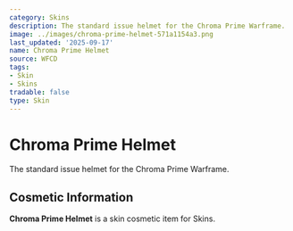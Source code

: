 ```yaml
---
category: Skins
description: The standard issue helmet for the Chroma Prime Warframe.
image: ../images/chroma-prime-helmet-571a1154a3.png
last_updated: '2025-09-17'
name: Chroma Prime Helmet
source: WFCD
tags:
- Skin
- Skins
tradable: false
type: Skin
---
```


# Chroma Prime Helmet

The standard issue helmet for the Chroma Prime Warframe.

## Cosmetic Information

**Chroma Prime Helmet** is a skin cosmetic item for Skins.

